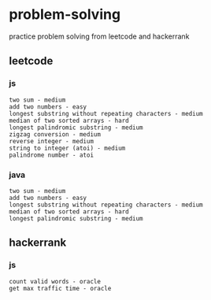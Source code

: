 # problem-solving

practice problem solving from leetcode and hackerrank

## leetcode

### js
    two sum - medium
    add two numbers - easy
    longest substring without repeating characters - medium
    median of two sorted arrays - hard
    longest palindromic substring - medium
    zigzag conversion - medium
    reverse integer - medium
    string to integer (atoi) - medium
    palindrome number - atoi

### java
    two sum - medium
    add two numbers - easy
    longest substring without repeating characters - medium
    median of two sorted arrays - hard
    longest palindromic substring - medium

## hackerrank
### js
    count valid words - oracle
    get max traffic time - oracle
